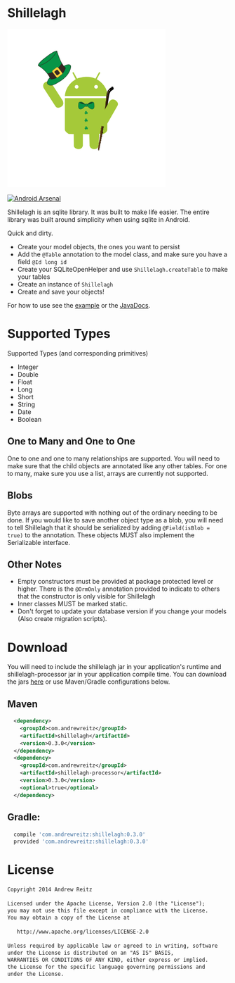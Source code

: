 # Shillelagh

![Library Icon](AndroidShillelagh.png)

[![Android Arsenal](https://img.shields.io/badge/Android%20Arsenal-Shillelagh-brightgreen.svg?style=flat)](https://android-arsenal.com/details/1/1026)

Shillelagh is an sqlite library. It was built to make life easier. The entire library 
was built around simplicity when using sqlite in Android. 

Quick and dirty.
- Create your model objects, the ones you want to persist
- Add the `@Table` annotation to the model class, and make sure you have a field `@Id long id`
- Create your SQLiteOpenHelper and use `Shillelagh.createTable` to make your tables
- Create an instance of `Shillelagh`
- Create and save your objects!

For how to use see the 
[example](//github.com/pieces029/shillelagh/tree/master/shillelagh-sample) or the 
[JavaDocs](//pieces029.github.io/shillelagh). 

# Supported Types

Supported Types (and corresponding primitives)
- Integer
- Double
- Float
- Long
- Short
- String
- Date
- Boolean

## One to Many and One to One

One to one and one to many relationships are supported. You will need to make sure that the child 
objects are annotated like any other tables. For one to many, make sure you use a list, arrays 
are currently not supported.

## Blobs

Byte arrays are supported with nothing out of the ordinary needing to be done. If you would like to 
save another object type as a blob, you will need to tell Shillelagh that it should be serialized
by adding `@Field(isBlob = true)` to the annotation. These objects MUST also implement the 
Serializable interface.

## Other Notes

- Empty constructors must be provided at package protected level or higher. There is the `@OrmOnly`
 annotation provided to indicate to others that the constructor is only visible for Shillelagh
- Inner classes MUST be marked static.
- Don't forget to update your database version if you change your models 
(Also create migration scripts).

# Download

You will need to include the shillelagh jar in your application's runtime and shillelagh-processor 
jar in your application compile time. You can download the jars 
[here](//bintray.com/pieces/maven/Shillelagh/view) or use Maven/Gradle configurations below.

## Maven
```xml
  <dependency>
    <groupId>com.andrewreitz</groupId>
    <artifactId>shillelagh</artifactId>
    <version>0.3.0</version>
  </dependency>
  <dependency>
    <groupId>com.andrewreitz</groupId>
    <artifactId>shillelagh-processor</artifactId>
    <version>0.3.0</version>
    <optional>true</optional>
  </dependency>
```
## Gradle:
```groovy
  compile 'com.andrewreitz:shillelagh:0.3.0'
  provided 'com.andrewreitz:shillelagh:0.3.0'
```

# License

    Copyright 2014 Andrew Reitz
    
    Licensed under the Apache License, Version 2.0 (the "License");
    you may not use this file except in compliance with the License.
    You may obtain a copy of the License at
    
       http://www.apache.org/licenses/LICENSE-2.0
    
    Unless required by applicable law or agreed to in writing, software
    under the License is distributed on an "AS IS" BASIS,
    WARRANTIES OR CONDITIONS OF ANY KIND, either express or implied.
    the License for the specific language governing permissions and
    under the License.
